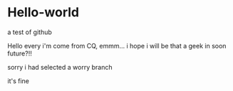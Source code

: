 # Hello-world
a test of github

Hello every i'm come from CQ, emmm... i hope i will be that a geek in soon future?!!

sorry i had selected a worry branch

it's fine
